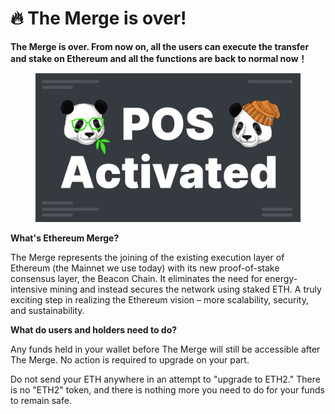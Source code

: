 # 🔥 The Merge is over!

**The Merge is over. From now on, all the users can execute the transfer and stake on Ethereum and all the functions are back to normal now！**

<figure><img src="../../.gitbook/assets/pos Activated.png" alt=""><figcaption></figcaption></figure>

**What's Ethereum Merge?**

The Merge represents the joining of the existing execution layer of Ethereum (the Mainnet we use today) with its new proof-of-stake consensus layer, the Beacon Chain. It eliminates the need for energy-intensive mining and instead secures the network using staked ETH. A truly exciting step in realizing the Ethereum vision – more scalability, security, and sustainability.

**What do users and holders need to do?**

Any funds held in your wallet before The Merge will still be accessible after The Merge. No action is required to upgrade on your part.

Do not send your ETH anywhere in an attempt to "upgrade to ETH2." There is no "ETH2" token, and there is nothing more you need to do for your funds to remain safe.
